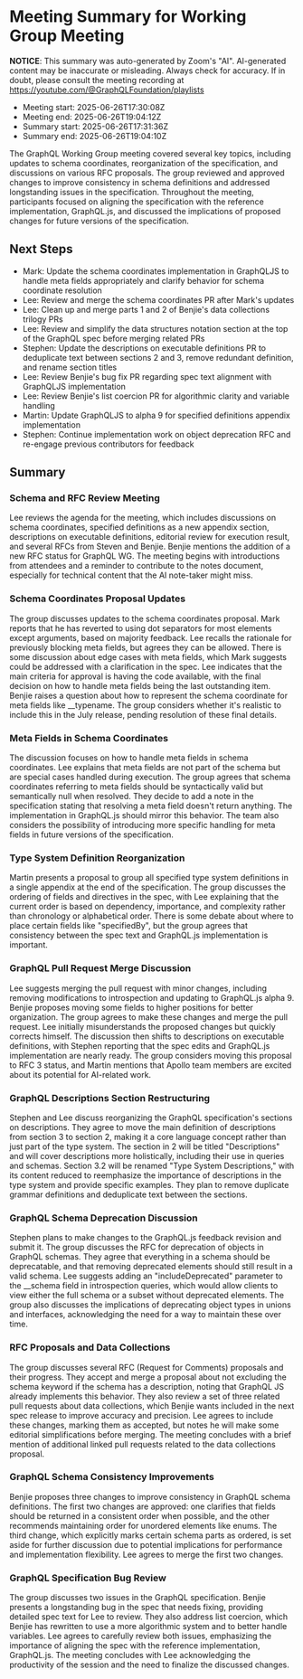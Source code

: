 # Meeting Summary for Working Group Meeting

**NOTICE**: This summary was auto-generated by Zoom's "AI". AI-generated
content may be inaccurate or misleading. Always check for accuracy. If in
doubt, please consult the meeting recording at
https://youtube.com/@GraphQLFoundation/playlists

- Meeting start: 2025-06-26T17:30:08Z
- Meeting end: 2025-06-26T19:04:12Z
- Summary start: 2025-06-26T17:31:36Z
- Summary end: 2025-06-26T19:04:10Z

The GraphQL Working Group meeting covered several key topics, including updates to schema coordinates, reorganization of the specification, and discussions on various RFC proposals. The group reviewed and approved changes to improve consistency in schema definitions and addressed longstanding issues in the specification. Throughout the meeting, participants focused on aligning the specification with the reference implementation, GraphQL.js, and discussed the implications of proposed changes for future versions of the specification.

## Next Steps

- Mark: Update the schema coordinates implementation in GraphQLJS to handle meta fields appropriately and clarify behavior for schema coordinate resolution
- Lee: Review and merge the schema coordinates PR after Mark's updates
- Lee: Clean up and merge parts 1 and 2 of Benjie's data collections trilogy PRs
- Lee: Review and simplify the data structures notation section at the top of the GraphQL spec before merging related PRs
- Stephen: Update the descriptions on executable definitions PR to deduplicate text between sections 2 and 3, remove redundant definition, and rename section titles
- Lee: Review Benjie's bug fix PR regarding spec text alignment with GraphQLJS implementation
- Lee: Review Benjie's list coercion PR for algorithmic clarity and variable handling
- Martin: Update GraphQLJS to alpha 9 for specified definitions appendix implementation
- Stephen: Continue implementation work on object deprecation RFC and re-engage previous contributors for feedback

## Summary

### Schema and RFC Review Meeting

Lee reviews the agenda for the meeting, which includes discussions on schema coordinates, specified definitions as a new appendix section, descriptions on executable definitions, editorial review for execution result, and several RFCs from Steven and Benjie. Benjie mentions the addition of a new RFC status for GraphQL WG. The meeting begins with introductions from attendees and a reminder to contribute to the notes document, especially for technical content that the AI note-taker might miss.

### Schema Coordinates Proposal Updates

The group discusses updates to the schema coordinates proposal. Mark reports that he has reverted to using dot separators for most elements except arguments, based on majority feedback. Lee recalls the rationale for previously blocking meta fields, but agrees they can be allowed. There is some discussion about edge cases with meta fields, which Mark suggests could be addressed with a clarification in the spec. Lee indicates that the main criteria for approval is having the code available, with the final decision on how to handle meta fields being the last outstanding item. Benjie raises a question about how to represent the schema coordinate for meta fields like __typename. The group considers whether it's realistic to include this in the July release, pending resolution of these final details.

### Meta Fields in Schema Coordinates

The discussion focuses on how to handle meta fields in schema coordinates. Lee explains that meta fields are not part of the schema but are special cases handled during execution. The group agrees that schema coordinates referring to meta fields should be syntactically valid but semantically null when resolved. They decide to add a note in the specification stating that resolving a meta field doesn't return anything. The implementation in GraphQL.js should mirror this behavior. The team also considers the possibility of introducing more specific handling for meta fields in future versions of the specification.

### Type System Definition Reorganization

Martin presents a proposal to group all specified type system definitions in a single appendix at the end of the specification. The group discusses the ordering of fields and directives in the spec, with Lee explaining that the current order is based on dependency, importance, and complexity rather than chronology or alphabetical order. There is some debate about where to place certain fields like "specifiedBy", but the group agrees that consistency between the spec text and GraphQL.js implementation is important.

### GraphQL Pull Request Merge Discussion

Lee suggests merging the pull request with minor changes, including removing modifications to introspection and updating to GraphQL.js alpha 9. Benjie proposes moving some fields to higher positions for better organization. The group agrees to make these changes and merge the pull request. Lee initially misunderstands the proposed changes but quickly corrects himself. The discussion then shifts to descriptions on executable definitions, with Stephen reporting that the spec edits and GraphQL.js implementation are nearly ready. The group considers moving this proposal to RFC 3 status, and Martin mentions that Apollo team members are excited about its potential for AI-related work.

### GraphQL Descriptions Section Restructuring

Stephen and Lee discuss reorganizing the GraphQL specification's sections on descriptions. They agree to move the main definition of descriptions from section 3 to section 2, making it a core language concept rather than just part of the type system. The section in 2 will be titled "Descriptions" and will cover descriptions more holistically, including their use in queries and schemas. Section 3.2 will be renamed "Type System Descriptions," with its content reduced to reemphasize the importance of descriptions in the type system and provide specific examples. They plan to remove duplicate grammar definitions and deduplicate text between the sections.

### GraphQL Schema Deprecation Discussion

Stephen plans to make changes to the GraphQL.js feedback revision and submit it. The group discusses the RFC for deprecation of objects in GraphQL schemas. They agree that everything in a schema should be deprecatable, and that removing deprecated elements should still result in a valid schema. Lee suggests adding an "includeDeprecated" parameter to the __schema field in introspection queries, which would allow clients to view either the full schema or a subset without deprecated elements. The group also discusses the implications of deprecating object types in unions and interfaces, acknowledging the need for a way to maintain these over time.

### RFC Proposals and Data Collections

The group discusses several RFC (Request for Comments) proposals and their progress. They accept and merge a proposal about not excluding the schema keyword if the schema has a description, noting that GraphQL JS already implements this behavior. They also review a set of three related pull requests about data collections, which Benjie wants included in the next spec release to improve accuracy and precision. Lee agrees to include these changes, marking them as accepted, but notes he will make some editorial simplifications before merging. The meeting concludes with a brief mention of additional linked pull requests related to the data collections proposal.

### GraphQL Schema Consistency Improvements

Benjie proposes three changes to improve consistency in GraphQL schema definitions. The first two changes are approved: one clarifies that fields should be returned in a consistent order when possible, and the other recommends maintaining order for unordered elements like enums. The third change, which explicitly marks certain schema parts as ordered, is set aside for further discussion due to potential implications for performance and implementation flexibility. Lee agrees to merge the first two changes.

### GraphQL Specification Bug Review

The group discusses two issues in the GraphQL specification. Benjie presents a longstanding bug in the spec that needs fixing, providing detailed spec text for Lee to review. They also address list coercion, which Benjie has rewritten to use a more algorithmic system and to better handle variables. Lee agrees to carefully review both issues, emphasizing the importance of aligning the spec with the reference implementation, GraphQL.js. The meeting concludes with Lee acknowledging the productivity of the session and the need to finalize the discussed changes.
